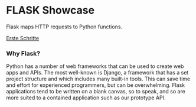 # FLASK Showcase
Flask maps HTTP requests to Python functions.

[Erste Schritte](https://programminghistorian.org/en/lessons/creating-apis-with-python-and-flask#setting-up "programminghistorian.org")



### Why Flask?

Python has a number of web frameworks that can be used to create web apps and APIs. The most well-known is Django, a framework that has a set project structure and which includes many built-in tools. This can save time and effort for experienced programmers, but can be overwhelming. Flask applications tend to be written on a blank canvas, so to speak, and so are more suited to a contained application such as our prototype API.